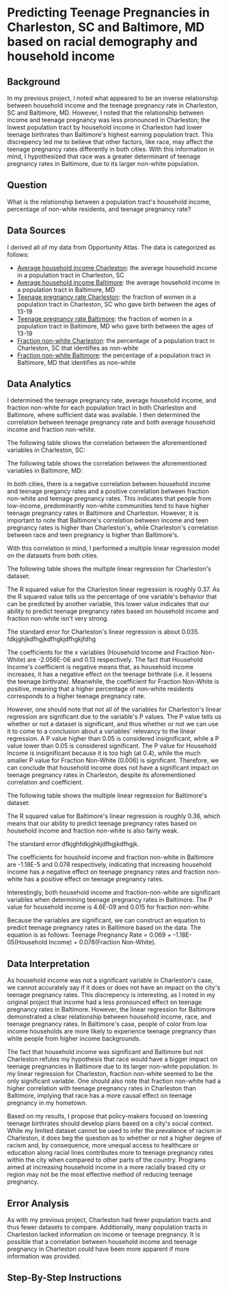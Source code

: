 # Predicting Teenage Pregnancies in Charleston, SC and Baltimore, MD based on racial demography and household income 
## Background 
In my previous project, I noted what appeared to be an inverse relationship between household income and the teenage pregnancy rate in Charleston, SC and Baltimore, MD. However, I noted that the relationship between income and teenage pregnancy was less pronounced in Charleston; the lowest population tract by household income in Charleston had lower teenage birthrates than Baltimore's highest earning population tract. This discrepency led me to believe that other factors, like race, may affect the teenage pregnancy rates differently in both cities. With this information in mind, I hypothesized that race was a greater determinant of teenage pregnancy rates in Baltimore, due to its larger non-white population.

## Question
What is the relationship between a population tract's household income, percentage of non-white residents, and teenage pregnancy rate?

## Data Sources 
I derived all of my data from Opportunity Atlas. The data is categorized as follows:
- [Average household income Charleston](https://github.com/John-Frye/baltimore-charleston-regression-on-race-income-teen-pregnancy/blob/master/Charleston_Income_Data.xlsx): the average household income in a population tract in Charleston, SC
- [Average household income Baltimore](https://github.com/John-Frye/baltimore-charleston-regression-on-race-income-teen-pregnancy/blob/master/Baltimore_Income_Data.xlsx): the average household income in a population tract in Baltimore, MD
- [Teenage pregnancy rate Charleston](https://github.com/John-Frye/baltimore-charleston-regression-on-race-income-teen-pregnancy/blob/master/charleston_teen_pregnancy%20(1).xltx): the fraction of women in a population tract in Charleston, SC who gave birth between the ages of 13-19
- [Teenage pregnancy rate Baltimore](https://github.com/John-Frye/baltimore-charleston-regression-on-race-income-teen-pregnancy/blob/master/baltimore_teen_pregnancy.xls): the fraction of women in a population tract in Baltimore, MD who gave birth between the ages of 13-19
- [Fraction non-white Charleston](https://github.com/John-Frye/baltimore-charleston-regression-on-race-income-teen-pregnancy/blob/master/charleston_nonwhite_demography.xlsx): the percentage of a population tract in Charleston, SC that identifies as non-white
- [Fraction non-white Baltimore](https://github.com/John-Frye/baltimore-charleston-regression-on-race-income-teen-pregnancy/blob/master/Baltimore_nonwhite_demography%20.xlsx): the percentage of a population tract in Baltimore, MD that identifies as non-white

## Data Analytics
I determined the teenage pregnancy rate, average household income, and fraction non-white for each population tract in both Charleston and Baltimore, where sufficient data was available. I then determined the correlation between teenage pregnancy rate and both average household income and fraction non-white. 

The following table shows the correlation between the aforementioned variables in Charleston, SC:

The following table shows the correlation between the aforementioned variables in Baltimore, MD:

In both cities, there is a negative correlation between household income and teenage pregancy rates and a positive correlation between fraction non-white and teenage pregnancy rates. This indicates that people from low-income, predominantly non-white communities tend to have higher teenage pregnancy rates in Baltimore and Charleston. However, it is important to note that Baltimore's correlation between income and teen pregnancy rates is higher than Charleston's, while Charleston's correlation between race and teen pregnancy is higher than Baltimore's. 

With this correlation in mind, I performed a multiple linear regression model on the datasets from both cities.

The following table shows the multiple linear regression for Charleston's dataset:

The R squared value for the Charleston linear regression is roughly 0.37. As the R squared value tells us the percentage of one variable's behavior that can be predicted by another variable, this lower value indicates that our ability to predict teenage pregnancy rates based on household income and fraction non-white isn't very strong. 

The standard error for Charleston's linear regression is about 0.035. fdkjghjkdfhgjkdfhgkjdfhgkjfdhg

The coefficients for the x variables (Household Income and Fraction Non-White) are -2.056E-06 and 0.13 respectively. The fact that Household Income's coefficient is negative means that, as household income increases, it has a negative effect on the teenage birthrate (i.e. it lessens the teenage birthrate). Meanwhile, the coefficient for Fraction Non-White is positive, meaning that a higher percentage of non-white residents corresponds to a higher teenage pregnancy rate.

However, one should note that not all of the variables for Charleston's linear regression are significant due to the variable's P values. The P value tells us whether or not a dataset is significant, and thus whether or not we can use it to come to a conclusion about a variables' relevancy to the linear regression. A P value higher than 0.05 is considered insignificant, while a P value lower than 0.05 is considered significant. The P value for Household Income is insignificant because it is too high (at 0.4), while the much smaller P value for Fraction Non-White (0.006) is significant. Therefore, we can conclude that household income does not have a significant impact on teenage pregnancy rates in Charleston, despite its aforementioned correlation and coefficient. 

The following table shows the multiple linear regression for Baltimore's dataset:

The R squared value for Baltimore's linear regression is roughly 0.36, which means that our ability to predict teenage pregnancy rates based on household income and fraction non-white is also fairly weak.

The standard error dfkjghfdkjghkjdfhgjkdfhgjk.

The coefficients for houshold income and fraction non-white in Baltimore are -1.18E-5 and 0.078 respectively, indicating that increasing household income has a negative effect on teenage pregnancy rates and fraction non-white has a positive effect on teenage pregnancy rates. 

Interestingly, both household income and fraction-non-white are significant variables when determining teenage pregnancy rates in Baltimore. The P value for household income is 4.6E-09 and 0.015 for fraction non-white. 

Because the variables are significant, we can construct an equation to predict teenage pregnancy rates in Baltimore based on the data. The equation is as follows: Teenage Pregnancy Rate = 0.069 + -1.18E-05(Household Income) + 0.078(Fraction Non-White).

## Data Interpretation 
As household income was not a significant variable in Charleston's case, we cannot accurately say if it does or does not have an impact on the city's teenage pregnancy rates. This discrepency is interesting, as I noted in my original project that income had a less pronounced effect on teenage pregnancy rates in Baltimore. However, the linear regression for Baltimore demonstrated a clear relationship between household income, race, and teenage pregnancy rates. In Baltimore's case, people of color from low income households are more likely to experience teenage pregnancy than white people from higher income backgrounds. 

The fact that household income was significant and Baltimore but not Charleston refutes my hypothesis that race would have a bigger impact on teenage pregnancies in Baltimore due to its larger non-white population. In my linear regression for Charleston, fraction non-white seemed to be the only significant variable. One should also note that fraction non-white had a higher correlation with teenage pregnancy rates in Charleston than Baltimore, implying that race has a more causal effect on teenage pregnancy in my hometown. 

Based on my results, I propose that policy-makers focused on lowering teenage birthrates should develop plans based on a city's social context. While my limited dataset cannot be used to infer the prevalence of racism in Charleston, it does beg the question as to whether or not a higher degree of racism and, by consequence, more unequal access to healthcare or education along racial lines contributes more to teenage pregnancy rates within the city when compared to other parts of the country. Programs aimed at increasing household income in a more racially biased city or region may not be the most effective method of reducing teenage pregnancy.

## Error Analysis 
As with my previous project, Charleston had fewer population tracts and thus fewer datasets to compare. Additionally, many population tracts in Charleston lacked information on income or teenage pregnancy. It is possible that a correlation between household income and teenage pregnancy in Charleston could have been more apparent if more information was provided. 

## Step-By-Step Instructions




